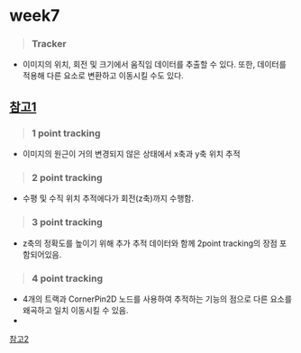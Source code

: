 # week7
> ### Tracker
* 이미지의 위치, 회전 및 크기에서 움직임 데이터를 추출할 수 있다. 또한, 데이터를 적용해 다른 요소로 변환하고 이동시킬 수도 있다.

[참고1](https://learn.foundry.com/nuke/content/reference_guide/transform_nodes/tracker.html)
--------------------------
> ### 1 point tracking
* 이미지의 원근이 거의 변경되지 않은 상태에서 x축과 y축 위치 추적
> ### 2 point tracking
* 수평 및 수직 위치 추적에다가 회전(z축)까지 수행함.
> ### 3 point tracking
* z축의 정확도를 높이기 위해 추가 추적 데이터와 함께 2point tracking의 장점 포함되어있음.
> ### 4 point tracking
* 4개의 트랙과 CornerPin2D 노드를 사용하여 추적하는 기능의 점으로 다른 요소를 왜곡하고 일치 이동시킬 수 있음.
* 
[참고2](https://learn.foundry.com/nuke/content/tutorials/written_tutorials/tutorial2/1_2_3_4_point_tracks.html)
